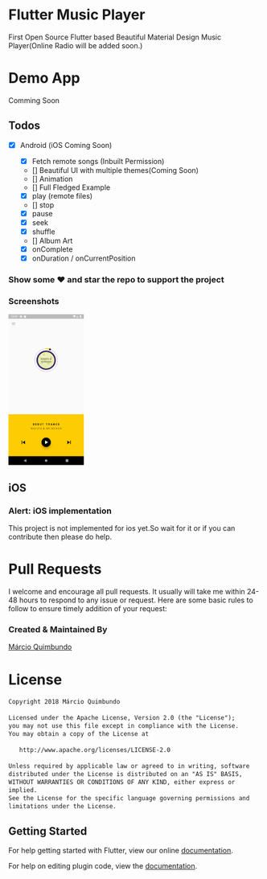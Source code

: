 # Flutter Music Player

First Open Source Flutter based Beautiful Material Design Music Player(Online Radio will be added soon.)

# Demo App

Comming Soon

## Todos

* [x] Android (iOS Coming Soon)

  * [x] Fetch remote songs (Inbuilt Permission)
  * [] Beautiful UI with multiple themes(Coming Soon)
  * [] Animation
  * [] Full Fledged Example
  * [x] play (remote files)
  * [] stop
  * [x] pause
  * [x] seek
  * [x] shuffle
  * [] Album Art
  * [x] onComplete
  * [x] onDuration / onCurrentPosition

### Show some :heart: and star the repo to support the project

### Screenshots

<img src="flute1.png" height="300em" /> 

## iOS

### Alert: iOS implementation

This project is not implemented for ios yet.So wait for it or if you can contribute then please do help.

# Pull Requests

I welcome and encourage all pull requests. It usually will take me within 24-48 hours to respond to any issue or request. Here are some basic rules to follow to ensure timely addition of your request:


### Created & Maintained By

[Márcio Quimbundo](https://github.com/MarcioQuimbundo) 

# License

    Copyright 2018 Márcio Quimbundo

    Licensed under the Apache License, Version 2.0 (the "License");
    you may not use this file except in compliance with the License.
    You may obtain a copy of the License at

       http://www.apache.org/licenses/LICENSE-2.0

    Unless required by applicable law or agreed to in writing, software
    distributed under the License is distributed on an "AS IS" BASIS,
    WITHOUT WARRANTIES OR CONDITIONS OF ANY KIND, either express or implied.
    See the License for the specific language governing permissions and
    limitations under the License.

## Getting Started

For help getting started with Flutter, view our online
[documentation](http://flutter.io/).

For help on editing plugin code, view the [documentation](https://flutter.io/platform-plugins/#edit-code).